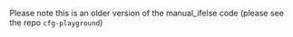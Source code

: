Please note this is an older version of the manual_ifelse code (please see the repo `cfg-playground`)
